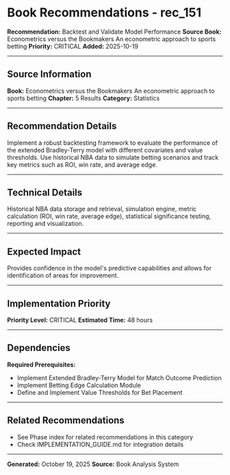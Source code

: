 # Book Recommendations - rec_151

**Recommendation:** Backtest and Validate Model Performance
**Source Book:** Econometrics versus the Bookmakers An econometric approach to sports betting
**Priority:** CRITICAL
**Added:** 2025-10-19

---

## Source Information

**Book:** Econometrics versus the Bookmakers An econometric approach to sports betting
**Chapter:** 5 Results
**Category:** Statistics

---

## Recommendation Details

Implement a robust backtesting framework to evaluate the performance of the extended Bradley-Terry model with different covariates and value thresholds. Use historical NBA data to simulate betting scenarios and track key metrics such as ROI, win rate, and average edge.

---

## Technical Details

Historical NBA data storage and retrieval, simulation engine, metric calculation (ROI, win rate, average edge), statistical significance testing, reporting and visualization.

---

## Expected Impact

Provides confidence in the model's predictive capabilities and allows for identification of areas for improvement.

---

## Implementation Priority

**Priority Level:** CRITICAL
**Estimated Time:** 48 hours

---

## Dependencies

**Required Prerequisites:**

- Implement Extended Bradley-Terry Model for Match Outcome Prediction
- Implement Betting Edge Calculation Module
- Define and Implement Value Thresholds for Bet Placement


---

## Related Recommendations

- See Phase index for related recommendations in this category
- Check IMPLEMENTATION_GUIDE.md for integration details

---

**Generated:** October 19, 2025
**Source:** Book Analysis System
